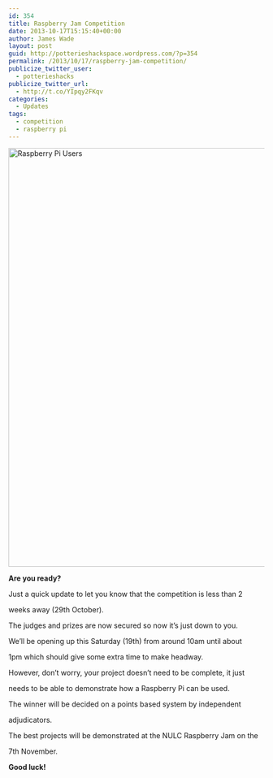 ```yaml
---
id: 354
title: Raspberry Jam Competition
date: 2013-10-17T15:15:40+00:00
author: James Wade
layout: post
guid: http://potterieshackspace.wordpress.com/?p=354
permalink: /2013/10/17/raspberry-jam-competition/
publicize_twitter_user:
  - potterieshacks
publicize_twitter_url:
  - http://t.co/YIpqy2FKqv
categories:
  - Updates
tags:
  - competition
  - raspberry pi
---
```

[<img class="alignnone size-large wp-image-359" alt="Raspberry Pi Users" src="/wp-content/uploads/2013/10/3_raspberrypi-svg.png?w=584" width="584" height="825" srcset="/wp-content/uploads/2013/10/3_raspberrypi-svg.png 744w, /wp-content/uploads/2013/10/3_raspberrypi-svg-212x300.png 212w, /wp-content/uploads/2013/10/3_raspberrypi-svg-724x1024.png 724w" sizes="(max-width: 584px) 100vw, 584px" />](/wp-content/uploads/2013/10/3_raspberrypi-svg.png)

**Are you ready?**

Just a quick update to let you know that the competition is less than 2
  
weeks away (29th October).

The judges and prizes are now secured so now it&#8217;s just down to you.

We&#8217;ll be opening up this Saturday (19th) from around 10am until about
  
1pm which should give some extra time to make headway.

However, don&#8217;t worry, your project doesn&#8217;t need to be complete, it just
  
needs to be able to demonstrate how a Raspberry Pi can be used.

The winner will be decided on a points based system by independent
  
adjudicators.

The best projects will be demonstrated at the NULC Raspberry Jam on the
  
7th November.

**Good luck!**

&nbsp;